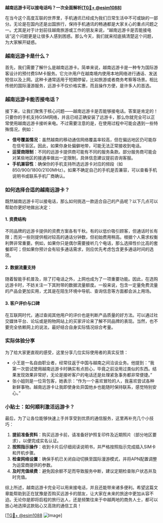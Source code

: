**越南远游卡可以接电话吗？一次全面解析[[TG💪+ @esim1088](https://t.me/s/esim1088)]**

在当今这个高度互联的世界里，手机通讯已经成为我们日常生活中不可或缺的一部分。无论是在国内还是出国旅行，保持手机通讯的畅通都是大家关心的重点问题之一。尤其是对于计划前往越南旅游或工作的朋友来说，“越南远游卡是否能接电话”这个问题更是让很多人感到困惑。那么今天，我们就来彻底搞清楚这个问题，为大家解开疑惑。

### 越南远游卡是什么？

首先，我们需要了解什么是越南远游卡。简单来说，越南远游卡是一种专为国际游客设计的预付费SIM卡服务。它允许用户在越南境内使用本地网络进行通话、发送短信以及上网。这种卡通常适用于短期停留，比如旅游或者商务考察等场景。相比传统的国际漫游服务，远游卡不仅价格实惠，而且操作方便，是许多人的首选。

### 越南远游卡能否接电话？

接下来，让我们聚焦于核心问题——越南远游卡是否能够接电话。答案是肯定的！只要你的手机支持GSM网络，并且已经正确安装了远游卡，那么你就完全可以正常使用越南远游卡接听来电。不过需要注意的是，在使用过程中可能会遇到一些特殊情况，例如：

- **信号覆盖情况**：虽然越南的移动通信网络覆盖率较高，但在偏远地区仍可能存在信号盲区。因此，如果你身处偏僻地带，可能无法正常接收到电话。
- **运营商限制**：不同的远游卡提供商可能有不同的服务条款。部分服务商可能会对某些地区的接通率做出一定限制，具体信息建议提前咨询客服。
- **手机兼容性**：确保你的手机支持所选远游卡对应的频段（如850/900/1800/2100MHz）。如果不确定自己的手机是否兼容，可以查看手机说明书或联系手机厂商确认。

### 如何选择合适的越南远游卡？

既然越南远游卡可以接电话，那么如何挑选一款适合自己的产品呢？以下几点可以帮助你更好地做出决定：

#### 1. **资费结构**
   不同品牌的远游卡提供的资费方案各有千秋。有的以低价吸引顾客，但通话时长有限；而另一些则提供相对较高的通话分钟数，但初始费用稍高。根据个人需求权衡利弊非常重要。例如，如果你只是偶尔需要接听几个电话，那么选择性价比高的套餐即可；但如果你预计会有较多通话需求，则应优先考虑包含更多通话时间的选项。

#### 2. **数据流量支持**
   随着智能手机普及，除了打电话之外，上网也成为了一项重要功能。因此，在选购远游卡时，不妨关注一下其附带的数据流量额度。一般来说，包含一定量免费流量的产品会更加实用，尤其是在陌生环境中导航、查询信息等方面都会派上用场。

#### 3. **客户评价与口碑**
   在互联网时代，通过查阅其他用户的评价也是判断产品质量的好方法。可以通过社交媒体平台、论坛或是购物网站上的买家评论来了解不同品牌的表现。当然，也不要完全依赖网上的说法，最好结合自身实际情况综合考量。

### 实际体验分享

为了给大家更直观的感受，这里分享几位实际使用者的真实反馈：

- 小王是一名自由职业者，经常往返于中国与越南之间洽谈业务。他提到：“我第一次尝试使用越南远游卡时确实有点担心，毕竟之前没用过类似的东西。结果发现效果非常好，无论是接听客户的电话还是处理紧急事务都非常便捷。”
- 张小姐则是一位背包客，她表示：“作为一个喜欢冒险的人，我喜欢尝试各种新鲜事物。越南远游卡让我即使身处异国他乡也能随时保持联系，感觉特别安心。”

### 小贴士：如何顺利激活远游卡？

最后，为了让各位能够快速上手并享受到优质的通信服务，这里再补充几个小技巧：

1. **提前准备资料**：购买远游卡前，请准备好护照复印件及近期照片（部分地区要求），以便完成实名认证。
2. **按照指示操作**：收到卡片后仔细阅读说明书，并严格按照指示完成插入SIM卡和开机步骤。
3. **检查网络设置**：确保手机已关闭自动切换至国际漫游模式，并将APN配置调整为运营商提供的参数。
4. **及时充值续费**：避免因余额不足而导致服务中断，建议定期检查账户状态并及时充值。

综上所述，越南远游卡完全可以用来接电话，并且还能带来诸多便利。希望这篇文章能帮助到正在犹豫是否购买远游卡的朋友，让大家在未来的旅途中更加从容不迫。无论你是即将启程的旅行达人，还是频繁往来于中越两地的商务人士，都可以放心地选择这款贴心又高效的通信工具！

[[TG💪+ @esim1088](https://t.me/s/esim1088) ![Image](https://i.postimg.cc/4NQfJmqS/Snipaste-2025-05-13-00-14-12.png)]